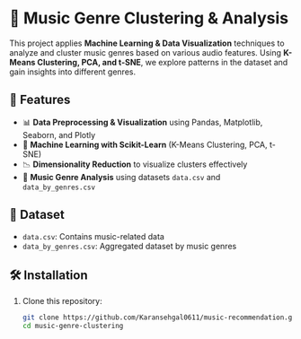 # 🎵 Music Genre Clustering & Analysis

This project applies **Machine Learning & Data Visualization** techniques to analyze and cluster music genres based on various audio features. Using **K-Means Clustering, PCA, and t-SNE**, we explore patterns in the dataset and gain insights into different genres.

## 🚀 Features
- 📊 **Data Preprocessing & Visualization** using Pandas, Matplotlib, Seaborn, and Plotly  
- 🤖 **Machine Learning with Scikit-Learn** (K-Means Clustering, PCA, t-SNE)  
- 📉 **Dimensionality Reduction** to visualize clusters effectively  
- 🎼 **Music Genre Analysis** using datasets `data.csv` and `data_by_genres.csv`  

## 📂 Dataset
- `data.csv`: Contains music-related data  
- `data_by_genres.csv`: Aggregated dataset by music genres  

## 🛠️ Installation
1. Clone this repository:
   ```sh
   git clone https://github.com/Karansehgal0611/music-recommendation.git
   cd music-genre-clustering
